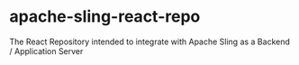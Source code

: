 # apache-sling-react-repo
The React Repository intended to integrate with Apache Sling as a Backend / Application Server
